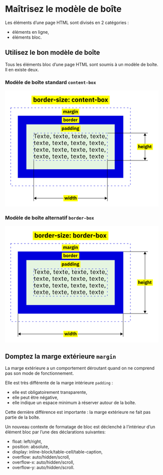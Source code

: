 Maîtrisez le modèle de boîte
============================

Les éléments d’une page HTML sont divisés en 2 catégories :

- éléments en ligne,
- éléments bloc.

Utilisez le bon modèle de boîte
-------------------------------

Tous les éléments bloc d’une page HTML sont soumis à un modèle de boîte. Il en existe deux.

### Modèle de boîte standard `content-box`

<img src="content-box.svg" alt="Modèle de boîte standard">

### Modèle de boîte alternatif `border-box`

<img src="border-box.svg" alt="Modèle de boîte alternatif">

Domptez la marge extérieure `margin`
------------------------------------

La marge extérieure a un comportement déroutant quand on ne comprend pas son mode de fonctionnement.

Elle est très différente de la marge intérieure `padding` :

- elle est obligatoirement transparente,
- elle peut être négative,
- elle indique un espace minimum à réserver autour de la boîte.

Cette dernière différence est importante : la marge extérieure ne fait pas partie de la boîte.

Un nouveau contexte de formatage de bloc est déclenché à l’intérieur d’un élément bloc par l’une des déclarations suivantes:

- float: left/right,
- position: absolute,
- display: inline-block/table-cell/table-caption,
- overflow: auto/hidden/scroll,
- overflow-x: auto/hidden/scroll,
- overflow-y: auto/hidden/scroll.
